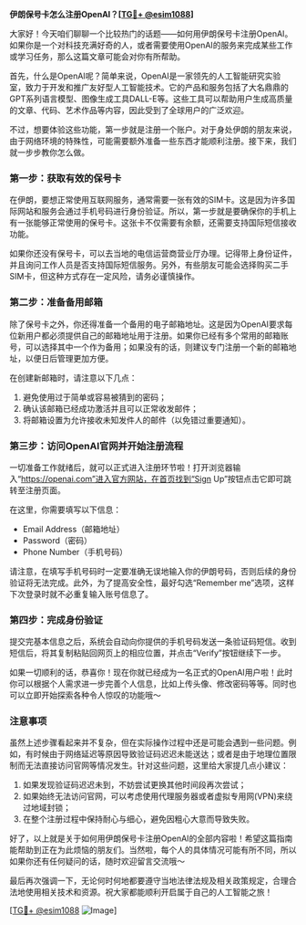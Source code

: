**伊朗保号卡怎么注册OpenAI？[[TG💪+ @esim1088](https://t.me/s/esim1088)]**

大家好！今天咱们聊聊一个比较热门的话题——如何用伊朗保号卡注册OpenAI。如果你是一个对科技充满好奇的人，或者需要使用OpenAI的服务来完成某些工作或学习任务，那么这篇文章可能会对你有所帮助。

首先，什么是OpenAI呢？简单来说，OpenAI是一家领先的人工智能研究实验室，致力于开发和推广友好型人工智能技术。它的产品和服务包括了大名鼎鼎的GPT系列语言模型、图像生成工具DALL-E等。这些工具可以帮助用户生成高质量的文章、代码、艺术作品等内容，因此受到了全球用户的广泛欢迎。

不过，想要体验这些功能，第一步就是注册一个账户。对于身处伊朗的朋友来说，由于网络环境的特殊性，可能需要额外准备一些东西才能顺利注册。接下来，我们就一步步教你怎么做。

### 第一步：获取有效的保号卡

在伊朗，要想正常使用互联网服务，通常需要一张有效的SIM卡。这是因为许多国际网站和服务会通过手机号码进行身份验证。所以，第一步就是要确保你的手机上有一张能够正常使用的保号卡。这张卡不仅需要有余额，还需要支持国际短信接收功能。

如果你还没有保号卡，可以去当地的电信运营商营业厅办理。记得带上身份证件，并且询问工作人员是否支持国际短信服务。另外，有些朋友可能会选择购买二手SIM卡，但这种方式存在一定风险，请务必谨慎操作。

### 第二步：准备备用邮箱

除了保号卡之外，你还得准备一个备用的电子邮箱地址。这是因为OpenAI要求每位新用户都必须提供自己的邮箱地址用于注册。如果你已经有多个常用的邮箱账号，可以选择其中一个作为备用；如果没有的话，则建议专门注册一个新的邮箱地址，以便日后管理更加方便。

在创建新邮箱时，请注意以下几点：
1. 避免使用过于简单或容易被猜到的密码；
2. 确认该邮箱已经成功激活并且可以正常收发邮件；
3. 将邮箱设置为允许接收未知发件人的邮件（以免错过重要通知）。

### 第三步：访问OpenAI官网并开始注册流程

一切准备工作就绪后，就可以正式进入注册环节啦！打开浏览器输入“https://openai.com”进入官方网站，在首页找到“Sign Up”按钮点击它即可跳转至注册页面。

在这里，你需要填写以下信息：
- Email Address（邮箱地址）
- Password（密码）
- Phone Number（手机号码）

请注意，在填写手机号码时一定要准确无误地输入你的伊朗号码，否则后续的身份验证将无法完成。此外，为了提高安全性，最好勾选“Remember me”选项，这样下次登录时就不必重复输入账号信息了。

### 第四步：完成身份验证

提交完基本信息之后，系统会自动向你提供的手机号码发送一条验证码短信。收到短信后，将其复制粘贴回网页上的相应位置，并点击“Verify”按钮继续下一步。

如果一切顺利的话，恭喜你！现在你就已经成为一名正式的OpenAI用户啦！此时你可以根据个人需求进一步完善个人信息，比如上传头像、修改密码等等。同时也可以立即开始探索各种令人惊叹的功能哦～

### 注意事项

虽然上述步骤看起来并不复杂，但在实际操作过程中还是可能会遇到一些问题。例如，有时候由于网络延迟等原因导致验证码迟迟未能送达；或者是由于地理位置限制而无法直接访问官网等情况发生。针对这些问题，这里给大家提几点小建议：

1. 如果发现验证码迟迟未到，不妨尝试更换其他时间段再次尝试；
2. 如果始终无法访问官网，可以考虑使用代理服务器或者虚拟专用网(VPN)来绕过地域封锁；
3. 在整个注册过程中保持耐心与细心，避免因粗心大意而导致失败。

好了，以上就是关于如何用伊朗保号卡注册OpenAI的全部内容啦！希望这篇指南能帮助到正在为此烦恼的朋友们。当然啦，每个人的具体情况可能有所不同，所以如果你还有任何疑问的话，随时欢迎留言交流哦～

最后再次强调一下，无论何时何地都要遵守当地法律法规及相关政策规定，合理合法地使用相关技术和资源。祝大家都能顺利开启属于自己的人工智能之旅！

[[TG💪+ @esim1088](https://t.me/s/esim1088) ![Image](https://i.postimg.cc/4NQfJmqS/Snipaste-2025-05-13-00-14-12.png)]
